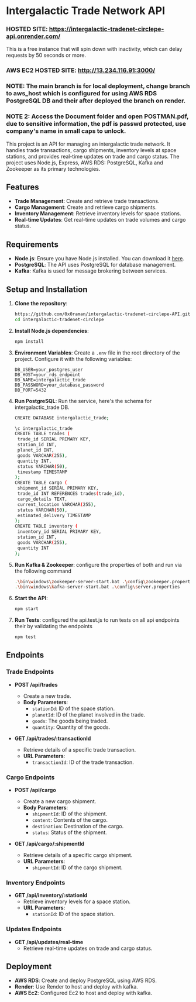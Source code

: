 # Intergalactic Trade Network API

### HOSTED SITE: https://intergalactic-tradenet-circlepe-api.onrender.com/
This is a free instance that will spin down with inactivity, which can delay requests by 50 seconds or more.
### AWS EC2 HOSTED SITE: http://13.234.116.91:3000/

### NOTE: The main branch is for local deployment, change branch to aws_host which is configured for using AWS RDS PostgreSQL DB and their after deployed the branch on render.
### NOTE 2: Access the Document folder and open POSTMAN.pdf, due to sensitive information, the pdf is passwd protected, use company's name in small caps to unlock. 

This project is an API for managing an intergalactic trade network. It handles trade transactions, cargo shipments, inventory levels at space stations, and provides real-time updates on trade and cargo status. The project uses Node.js, Express, AWS RDS: PostgreSQL, Kafka and Zookeeper as its primary technologies.

## Features

- **Trade Management**: Create and retrieve trade transactions.
- **Cargo Management**: Create and retrieve cargo shipments.
- **Inventory Management**: Retrieve inventory levels for space stations.
- **Real-time Updates**: Get real-time updates on trade volumes and cargo status.

## Requirements

- **Node.js**: Ensure you have Node.js installed. You can download it [here](https://nodejs.org/).
- **PostgreSQL**: The API uses PostgreSQL for database management.
- **Kafka**: Kafka is used for message brokering between services.

## Setup and Installation

1. **Clone the repository**:
    ```bash
    https://github.com/0x0raman/intergalactic-tradenet-circlepe-API.git
    cd intergalactic-tradenet-circlepe
    ```

2. **Install Node.js dependencies**:
    ```bash
    npm install
    ```

3. **Environment Variables**: Create a `.env` file in the root directory of the project. Configure it with the following variables:
    ```plaintext
    DB_USER=your_postgres_user
    DB_HOST=your_rds_endpoint
    DB_NAME=intergalactic_trade
    DB_PASSWORD=your_database_password
    DB_PORT=5432
    ```

4. **Run PostgreSQL**: Run the service, here's the schema for intergalactic_trade DB.
   ```bash
   CREATE DATABASE intergalactic_trade;
   ```
   ```bash
   \c intergalactic_trade
   CREATE TABLE trades (
    trade_id SERIAL PRIMARY KEY,
    station_id INT,
    planet_id INT,
    goods VARCHAR(255),
    quantity INT,
    status VARCHAR(50),
    timestamp TIMESTAMP
   );
   CREATE TABLE cargo (
    shipment_id SERIAL PRIMARY KEY,
    trade_id INT REFERENCES trades(trade_id),
    cargo_details TEXT,
    current_location VARCHAR(255),
    status VARCHAR(50),
    estimated_delivery TIMESTAMP
   );
   CREATE TABLE inventory (
    inventory_id SERIAL PRIMARY KEY,
    station_id INT,
    goods VARCHAR(255),
    quantity INT
   );
   ```


6. **Run Kafka & Zookeeper**: configure the properties of both and run via the following command
    ```bash
    .\bin\windows\zookeeper-server-start.bat .\config\zookeeper.properties
    .\bin\windows\kafka-server-start.bat .\config\server.properties
    ```

7. **Start the API**:
    ```bash
    npm start
    ```

8. **Run Tests**: configured the api.test.js to run tests on all api endpoints their by validating the endpoints
    ```bash
    npm test
    ```

## Endpoints

### Trade Endpoints

- **POST /api/trades**
    - Create a new trade.
    - **Body Parameters**: 
        - `stationId`: ID of the space station.
        - `planetId`: ID of the planet involved in the trade.
        - `goods`: The goods being traded.
        - `quantity`: Quantity of the goods.

- **GET /api/trades/:transactionId**
    - Retrieve details of a specific trade transaction.
    - **URL Parameters**:
        - `transactionId`: ID of the trade transaction.

### Cargo Endpoints

- **POST /api/cargo**
    - Create a new cargo shipment.
    - **Body Parameters**: 
        - `shipmentId`: ID of the shipment.
        - `content`: Contents of the cargo.
        - `destination`: Destination of the cargo.
        - `status`: Status of the shipment.

- **GET /api/cargo/:shipmentId**
    - Retrieve details of a specific cargo shipment.
    - **URL Parameters**:
        - `shipmentId`: ID of the cargo shipment.

### Inventory Endpoints

- **GET /api/inventory/:stationId**
    - Retrieve inventory levels for a space station.
    - **URL Parameters**:
        - `stationId`: ID of the space station.

### Updates Endpoints

- **GET /api/updates/real-time**
    - Retrieve real-time updates on trade and cargo status.

## Deployment
- **AWS RDS**: Create and deploy PostgreSQL using AWS RDS.
- **Render**: Use Render to host and deploy with kafka.
- **AWS Ec2**: Configured Ec2 to host and deploy with kafka.